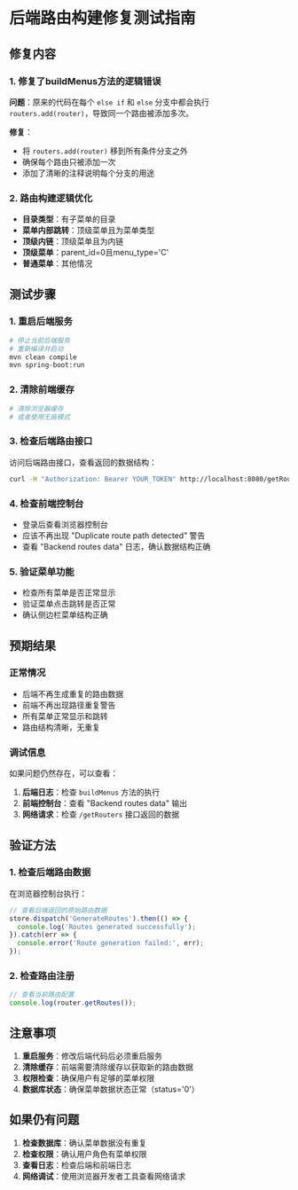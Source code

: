 # 后端路由构建修复测试指南

## 修复内容

### 1. 修复了buildMenus方法的逻辑错误
**问题**：原来的代码在每个 `else if` 和 `else` 分支中都会执行 `routers.add(router)`，导致同一个路由被添加多次。

**修复**：
- 将 `routers.add(router)` 移到所有条件分支之外
- 确保每个路由只被添加一次
- 添加了清晰的注释说明每个分支的用途

### 2. 路由构建逻辑优化
- **目录类型**：有子菜单的目录
- **菜单内部跳转**：顶级菜单且为菜单类型
- **顶级内链**：顶级菜单且为内链
- **顶级菜单**：parent_id=0且menu_type='C'
- **普通菜单**：其他情况

## 测试步骤

### 1. 重启后端服务
```bash
# 停止当前后端服务
# 重新编译并启动
mvn clean compile
mvn spring-boot:run
```

### 2. 清除前端缓存
```bash
# 清除浏览器缓存
# 或者使用无痕模式
```

### 3. 检查后端路由接口
访问后端路由接口，查看返回的数据结构：
```bash
curl -H "Authorization: Bearer YOUR_TOKEN" http://localhost:8080/getRouters
```

### 4. 检查前端控制台
- 登录后查看浏览器控制台
- 应该不再出现 "Duplicate route path detected" 警告
- 查看 "Backend routes data" 日志，确认数据结构正确

### 5. 验证菜单功能
- 检查所有菜单是否正常显示
- 验证菜单点击跳转是否正常
- 确认侧边栏菜单结构正确

## 预期结果

### 正常情况
- 后端不再生成重复的路由数据
- 前端不再出现路径重复警告
- 所有菜单正常显示和跳转
- 路由结构清晰，无重复

### 调试信息
如果问题仍然存在，可以查看：
1. **后端日志**：检查 `buildMenus` 方法的执行
2. **前端控制台**：查看 "Backend routes data" 输出
3. **网络请求**：检查 `/getRouters` 接口返回的数据

## 验证方法

### 1. 检查后端路由数据
在浏览器控制台执行：
```javascript
// 查看后端返回的原始路由数据
store.dispatch('GenerateRoutes').then(() => {
  console.log('Routes generated successfully');
}).catch(err => {
  console.error('Route generation failed:', err);
});
```

### 2. 检查路由注册
```javascript
// 查看当前路由配置
console.log(router.getRoutes());
```

## 注意事项

1. **重启服务**：修改后端代码后必须重启服务
2. **清除缓存**：前端需要清除缓存以获取新的路由数据
3. **权限检查**：确保用户有足够的菜单权限
4. **数据库状态**：确保菜单数据状态正常（status='0'）

## 如果仍有问题

1. **检查数据库**：确认菜单数据没有重复
2. **检查权限**：确认用户角色有菜单权限
3. **查看日志**：检查后端和前端日志
4. **网络调试**：使用浏览器开发者工具查看网络请求 